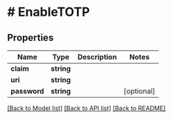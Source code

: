 # # EnableTOTP

## Properties

Name | Type | Description | Notes
------------ | ------------- | ------------- | -------------
**claim** | **string** |  |
**uri** | **string** |  |
**password** | **string** |  | [optional]

[[Back to Model list]](../../README.md#models) [[Back to API list]](../../README.md#endpoints) [[Back to README]](../../README.md)
